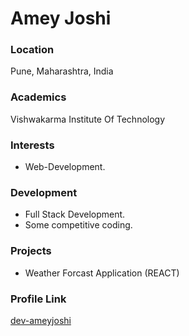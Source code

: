 # Amey Joshi

### Location

Pune, Maharashtra, India

### Academics

Vishwakarma Institute Of Technology 

### Interests

- Web-Development.

### Development

- Full Stack Development.
- Some competitive coding.

### Projects

- Weather Forcast Application (REACT) 

### Profile Link

[dev-ameyjoshi](https://github.com/dev-ameyjoshi)
